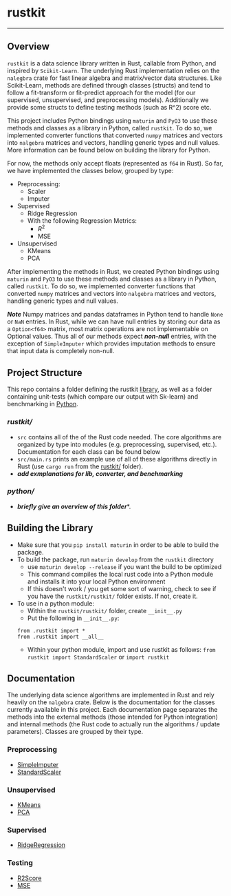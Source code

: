 # rustkit

---

## Overview

`rustkit` is a data science library written in Rust, callable from Python, and inspired by `Scikit-Learn`. The underlying Rust implementation relies on the `nalegbra` crate for fast linear algebra and matrix/vector data structures. Like Scikit-Learn, methods are defined through classes (structs) and tend to follow a fit-transform or fit-predict approach for the model (for our supervised, unsupervised, and preprocessing models). Additionally we provide some structs to define testing methods (such as R^2) score etc.

This project includes Python bindings using `maturin` and `PyO3` to use these methods and classes as a library in Python, called `rustkit`. To do so, we implemented converter functions that converted `numpy` matrices and vectors into `nalgebra` matrices and vectors, handling generic types and null values. More information can be found below on building the library for Python. 

For now, the methods only accept floats (represented as `f64` in Rust). So far, we have implemented the classes below, grouped by type:

- Preprocessing:
    - Scaler
    - Imputer
- Supervised
    - Ridge Regression
    - With the following Regression Metrics:
        - $R^2$
        - MSE
- Unsupervised
    - KMeans
    - PCA

After implementing the methods in Rust, we created Python bindings using `maturin` and `PyO3` to use these methods and classes as a library in Python, called `rustkit`. To do so, we implemented converter functions that converted `numpy` matrices and vectors into `nalgebra` matrices and vectors, handling generic types and null values.

***Note***
Numpy matrices and pandas dataframes in Python tend to handle `None` or `NaN` entries. In Rust, while we can have null entries by storing our data as a `Option<f64>` matrix, most matrix operations are not implementable on Optional values. Thus all of our methods expect ***non-null*** entries, with the exception of `SimpleImputer` which provides imputation methods to ensure that input data is completely non-null.


## Project Structure

This repo contains a folder defining the rustkit [library](rustkit/), as well as a folder containing unit-tests (which compare our output with Sk-learn) and benchmarking in [Python](python/).

### ***rustkit/***
- `src` contains all of the of the Rust code needed. The core algorithms are organized by type into modules (e.g. preprocessing, supervised, etc.). Documentation for each class can be found below
- `src/main.rs` prints an example use of all of these algorithms directly in Rust (use `cargo run` from the [rustkit/](rustkit/) folder).
- ***add exmplanations for lib, converter, and benchmarking***


### ***python/***
- ***briefly give an overview of this folder****.




## Building the Library

- Make sure that you `pip install maturin` in order to be able to build the package.
- To build the package, run `maturin develop` from the `rustkit` directory
  - use `maturin develop --release` if you want the build to be optimized
  - This command compiles the local rust code into a Python module and installs it into your local Python environment
  - If this doesn't work / you get some sort of warning, check to see if you have the `rustkit/rustkit/` folder exists. If not, create it.
- To use in a python module:
  - Within the `rustkit/rustkit/` folder, create `__init__.py`
  - Put the following in `__init__.py`:
  ```
  from .rustkit import *
  from .rustkit import __all__
  ```
  - Within your python module, import and use rustkit as follows: `from rustkit import StandardScaler` or `import rustkit`


## Documentation

The underlying data science algorithms are implemented in Rust and rely heavily on the `nalgebra` crate. Below is the documentation for the classes currently available in this project. Each documentation page separates the methods into the external methods (those intended for Python integration) and internal methods (the Rust code to actually run the algorithms / update parameters). Classes are grouped by their type.

### **Preprocessing**

- [SimpleImputer](docs/Simple_Imputer_Documentation.md)
- [StandardScaler](docs/Standard_Scaler_Documentation.md)

### **Unsupervised**

- [KMeans](docs/KMeans_Documentation.MD)
- [PCA](docs/PCA_Documentation.MD)

### **Supervised**

- [RidgeRegression](docs/Ridge_Regression_Documentation.md)

### **Testing**

- [R2Score](docs/R2_Score_Documentation.md)
- [MSE](docs/MSE_Score_Documentation.md)
